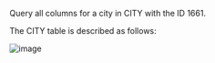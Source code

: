 Query all columns for a city in CITY with the ID 1661.

The CITY table is described as follows:

![image](https://s3.amazonaws.com/hr-challenge-images/8137/1449729804-f21d187d0f-CITY.jpg)

